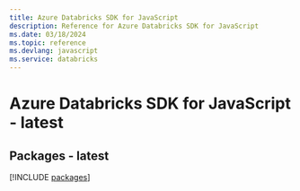 ```yaml
---
title: Azure Databricks SDK for JavaScript
description: Reference for Azure Databricks SDK for JavaScript
ms.date: 03/18/2024
ms.topic: reference
ms.devlang: javascript
ms.service: databricks
---
```

# Azure Databricks SDK for JavaScript - latest
## Packages - latest
[!INCLUDE [packages](databricks-index.md)]